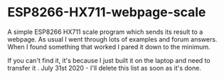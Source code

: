 # ESP8266-HX711-webpage-scale
A simple ESP8266 HX711 scale program which sends its result to a webpage.
As usual I went through lots of examples and forum answers. When I found something that worked I pared it down to the minimum. 

If you can't find it, it's because I just built it on the laptop and need to transfer it . July 31st 2020 - I'll delete this list as soon as it's done.
